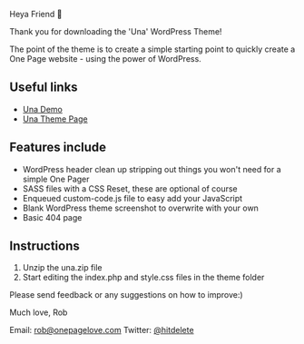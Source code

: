 Heya Friend 👋

Thank you for downloading the 'Una' WordPress Theme!

The point of the theme is to create a simple starting point to quickly create a One Page website - using the power of WordPress.

## Useful links
- [Una Demo](https://demo.onepagelove.com/una)
- [Una Theme Page](https://onepagelove.com/una)

## Features include
- WordPress header clean up stripping out things you won't need for a simple One Pager
- SASS files with a CSS Reset, these are optional of course
- Enqueued custom-code.js file to easy add your JavaScript
- Blank WordPress theme screenshot to overwrite with your own
- Basic 404 page

## Instructions
1. Unzip the una.zip file
2. Start editing the index.php and style.css files in the theme folder

Please send feedback or any suggestions on how to improve:)

Much love,
Rob 

Email: [rob@onepagelove.com](mailto:rob@onepagelove.com) 
Twitter: [@hitdelete](https://twitter.com/hitdelete)